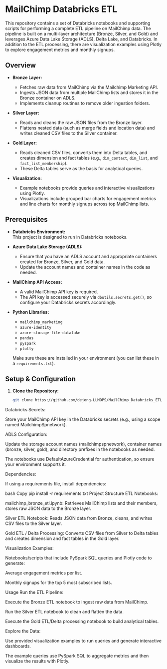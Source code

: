 # MailChimp Databricks ETL

This repository contains a set of Databricks notebooks and supporting scripts for performing a complete ETL pipeline on MailChimp data. The pipeline is built on a multi-layer architecture (Bronze, Silver, and Gold) and leverages Azure Data Lake Storage (ADLS), Delta Lake, and Databricks. In addition to the ETL processing, there are visualization examples using Plotly to explore engagement metrics and monthly signups.

## Overview

- **Bronze Layer:**  
  - Fetches raw data from MailChimp via the Mailchimp Marketing API.  
  - Ingests JSON data from multiple MailChimp lists and stores it in the Bronze container on ADLS.
  - Implements cleanup routines to remove older ingestion folders.

- **Silver Layer:**  
  - Reads and cleans the raw JSON files from the Bronze layer.  
  - Flattens nested data (such as merge fields and location data) and writes cleaned CSV files to the Silver container.

- **Gold Layer:**  
  - Reads cleaned CSV files, converts them into Delta tables, and creates dimension and fact tables (e.g., `dim_contact`, `dim_list`, and `fact_list_membership`).
  - These Delta tables serve as the basis for analytical queries.

- **Visualization:**  
  - Example notebooks provide queries and interactive visualizations using Plotly.  
  - Visualizations include grouped bar charts for engagement metrics and line charts for monthly signups across top MailChimp lists.

## Prerequisites

- **Databricks Environment:**  
  This project is designed to run in Databricks notebooks.

- **Azure Data Lake Storage (ADLS):**  
  - Ensure that you have an ADLS account and appropriate containers created for Bronze, Silver, and Gold data.
  - Update the account names and container names in the code as needed.

- **MailChimp API Access:**  
  - A valid MailChimp API key is required.
  - The API key is accessed securely via `dbutils.secrets.get()`, so configure your Databricks secrets accordingly.

- **Python Libraries:**  
  - `mailchimp_marketing`
  - `azure-identity`
  - `azure-storage-file-datalake`
  - `pandas`
  - `pyspark`
  - `plotly`
  
  Make sure these are installed in your environment (you can list these in a `requirements.txt`).

## Setup & Configuration

1. **Clone the Repository:**
   ```bash
   git clone https://github.com/dejong-LLMOPS/MailChimp_Databricks_ETL.git
Databricks Secrets:

Store your MailChimp API key in the Databricks secrets (e.g., using a scope named MailchimpSpnetwork).

ADLS Configuration:

Update the storage account names (mailchimpspnetwork), container names (bronze, silver, gold), and directory prefixes in the notebooks as needed.

The notebooks use DefaultAzureCredential for authentication, so ensure your environment supports it.

Dependencies:

If using a requirements file, install dependencies:

bash
Copy
pip install -r requirements.txt
Project Structure
ETL Notebooks:

mailchimp_bronze_etl.ipynb: Retrieves MailChimp lists and their members, stores raw JSON data to the Bronze layer.

Silver ETL Notebook: Reads JSON data from Bronze, cleans, and writes CSV files to the Silver layer.

Gold ETL / Delta Processing: Converts CSV files from Silver to Delta tables and creates dimension and fact tables in the Gold layer.

Visualization Examples:

Notebooks/scripts that include PySpark SQL queries and Plotly code to generate:

Average engagement metrics per list.

Monthly signups for the top 5 most subscribed lists.

Usage
Run the ETL Pipeline:

Execute the Bronze ETL notebook to ingest raw data from MailChimp.

Run the Silver ETL notebook to clean and flatten the data.

Execute the Gold ETL/Delta processing notebook to build analytical tables.

Explore the Data:

Use provided visualization examples to run queries and generate interactive dashboards.

The example queries use PySpark SQL to aggregate metrics and then visualize the results with Plotly.
